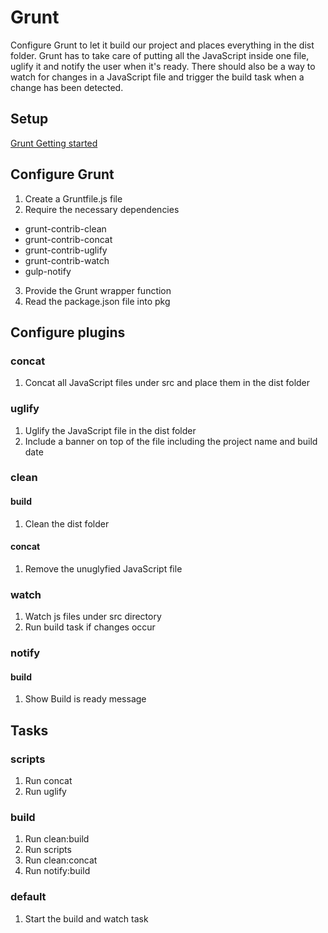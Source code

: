 # Grunt

Configure Grunt to let it build our project and places everything in the dist folder. Grunt has to take care of putting all the JavaScript inside one file, uglify it and notify the user when it's ready. There should also be a way to watch for changes in a JavaScript file and trigger the build task when a change has been detected.

## Setup
[Grunt Getting started](https://gruntjs.com/getting-started)

## Configure Grunt
1. Create a Gruntfile.js file
2. Require the necessary dependencies
  * grunt-contrib-clean
  * grunt-contrib-concat
  * grunt-contrib-uglify
  * grunt-contrib-watch
  * gulp-notify
3. Provide the Grunt wrapper function
4. Read the package.json file into pkg

## Configure plugins
### concat
1. Concat all JavaScript files under src and place them in the dist folder
### uglify
1. Uglify the JavaScript file in the dist folder
2. Include a banner on top of the file including the project name and build date
### clean
#### build
1. Clean the dist folder
#### concat
1. Remove the unuglyfied JavaScript file
### watch
1. Watch js files under src directory 
2. Run build task if changes occur
### notify
#### build
1. Show Build is ready message
## Tasks
### scripts
1. Run concat
2. Run uglify
### build
1. Run clean:build
2. Run scripts
3. Run clean:concat
4. Run notify:build
### default
1. Start the build and watch task